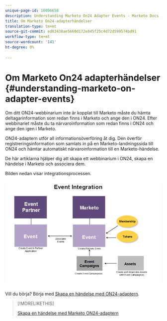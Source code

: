 ```yaml
---
unique-page-id: 10096658
description: Understanding Marketo On24 Adapter Events - Marketo Docs - produktdokumentation
title: Om Marketo On24-adapterhändelser
translation-type: tm+mt
source-git-commit: ed83438ae5660d172e845f25c4d72d599574bd91
workflow-type: tm+mt
source-wordcount: '141'
ht-degree: 0%

---
```



# Om Marketo On24 adapterhändelser {#understanding-marketo-on-adapter-events}

Om ditt ON24-webbinarium inte är kopplat till Marketo måste du hämta deltagarinformation som redan finns i Marketo och ange den i ON24. Efter webbinariet måste du ta närvaroinformation som redan finns i ON24 och ange den igen i Marketo.

ON24-adaptern utför all informationsöverföring åt dig. Den överför registreringsinformation som samlats in på en Marketo-landningssida till ON24 och hämtar automatiskt närvaroinformation till en Marketo-händelse.

De här artiklarna hjälper dig att skapa ett webbinarium i ON24, skapa en händelse i Marketo och associera dem.

Bilden nedan visar integrationsprocessen.

![](assets/image2015-12-16-11-3a26-3a29.png)

Vill du börja? Börja med [Skapa en händelse med ON24-adaptern](/help/marketo/product-docs/demand-generation/events/create-an-event/create-an-event-with-the-marketo-on24-adapter.md).

>[!MORELIKETHIS]
>
>[Skapa en händelse med Marketo ON24-adaptern](/help/marketo/product-docs/demand-generation/events/create-an-event/create-an-event-with-the-marketo-on24-adapter.md)
